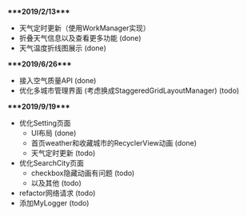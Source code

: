 **\*\*\*2019/2/13\*\*\***
* 天气定时更新（使用WorkManager实现）
* 折叠天气信息以及查看更多功能 (done)
* 天气温度折线图展示 (done)

**\*\*\*2019/6/26\*\*\***
* 接入空气质量API (done)
* 优化多城市管理界面 (考虑换成StaggeredGridLayoutManager) (todo)

**\*\*\*2019/9/19\*\*\***
* 优化Setting页面  
    * UI布局 (done)
    * 首页weather和收藏城市的RecyclerView动画 (done)
    * 天气定时更新 (todo) 
* 优化SearchCity页面  
    * checkbox隐藏动画有问题 (todo)
    * 以及其他 (todo)
* refactor网络请求 (todo)
* 添加MyLogger (todo)
